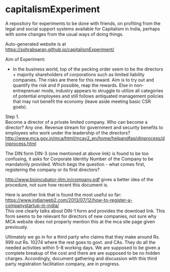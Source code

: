 # capitalismExperiment
A repository for experiments to be done with friends, on profiting from the legal and social support systems available for Capitalism in India, perhaps with some changes from the usual ways of doing things. 

Auto-generated website is at https://sohrabsaran.github.io/capitalismExperiment/

Aim of Experiment: 
- In the business world, top of the pecking order seem to be the directors + majority shareholders of corporations such as limited liability companies. The risks are there for this reward. Aim is to try out and quantify the risk and if possible, reap the rewards. Else in non-entreprenuer mode, industry appears to struggle to utilize all categories of potential employees and still follows antiquated management policies that may not benefit the economy (leave aside meeting basic CSR goals). 

Step 1.  
Become a director of a private limited company. Who can become a director? Any one. Revenue stream for government and security benefits to employees who work under the leadership of the directors?  
http://www.mca.gov.in/mca/html/mcav2_en/home/helpandfaq/dinprocess/dinprocess.html

The DIN form DIN-3 (one mentioned at above link) is found to be too confusing, it asks for Corporate Identity Number of the Company to be mandatorily provided. Which begs the question - what comes first, registering the company or its first directors?

http://www.bioincubator-iitm.in/company.pdf gives a better idea of the procedure, not sure how recent this document is.

Here is another link that is found the most useful so far: https://www.indianweb2.com/2013/07/12/how-to-register-a-companystartup-in-india/  
This one clearly talks about DIN-1 form and provides the download link. This form seems to be relevant for directors of new companies, not sure why MCA website does not properly mention this at the mca site page given previously.

Ultimately we go in for a third party who claims that they make around Rs. 999 out Rs. 10274 where the rest goes to govt. and CAs. They do all the needed activities within 5-8 working days. We are supposed to be given a complete breakup of the cost and there are are supposed to be no hidden charges. Accordingly, document gathering and discussion with this third party registration facilitation company, are in progress.
